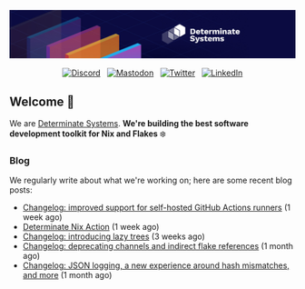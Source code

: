 <p align="center">
  <a href="https://determinate.systems" target="_blank"><img src="https://raw.githubusercontent.com/determinatesystems/.github/main/.github/banner.jpg"></a>
</p>
<p align="center">
  &nbsp;<a href="https://determinate.systems/discord" target="_blank"><img alt="Discord" src="https://img.shields.io/discord/1116012109709463613?style=for-the-badge&logo=discord&logoColor=%23ffffff&label=Discord&labelColor=%234253e8&color=%23e4e2e2"></a>&nbsp;
  &nbsp;<a href="https://hachyderm.io/@determinatesystems" target="_blank"><img alt="Mastodon" src="https://img.shields.io/badge/Mastodon-6468fa?style=for-the-badge&logo=mastodon&logoColor=%23ffffff"></a>&nbsp;
  &nbsp;<a href="https://twitter.com/DeterminateSys" target="_blank"><img alt="Twitter" src="https://img.shields.io/badge/Twitter-303030?style=for-the-badge&logo=x&logoColor=%23ffffff"></a>&nbsp;
  &nbsp;<a href="https://www.linkedin.com/company/determinate-systems" target="_blank"><img alt="LinkedIn" src="https://img.shields.io/badge/LinkedIn-1667be?style=for-the-badge&logo=linkedin&logoColor=%23ffffff"></a>&nbsp;
</p>

## Welcome 👋

We are [Determinate Systems](https://determinate.systems).
**We're building the best software development toolkit for Nix and Flakes** ❄️

### Blog 

We regularly write about what we're working on; here are some recent blog posts:


- [Changelog: improved support for self-hosted GitHub Actions runners](https://determinate.systems/posts/changelog-improved-self-hosted-determinate-nix-action/) (1 week ago)
- [Determinate Nix Action](https://determinate.systems/posts/determinate-nix-action/) (1 week ago)
- [Changelog: introducing lazy trees](https://determinate.systems/posts/changelog-determinate-nix-352/) (3 weeks ago)
- [Changelog: deprecating channels and indirect flake references](https://determinate.systems/posts/changelog-determinate-nix-342/) (1 month ago)
- [Changelog: JSON logging, a new experience around hash mismatches, and more](https://determinate.systems/posts/changelog-determinate-nix-331/) (1 month ago)
